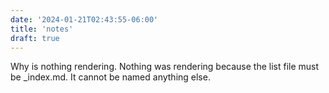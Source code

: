 ```yaml
---
date: '2024-01-21T02:43:55-06:00'
title: 'notes'
draft: true
---
```


Why is nothing rendering. Nothing was rendering because the list file must be _index.md. It cannot be named anything else.